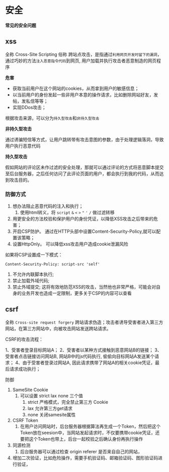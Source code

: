 # 安全

**常见的安全问题**

## xss

全称 Cross-Site Scripting 俗称 跨站点攻击，是指通过`利用网页开发时留下的漏洞`，通过巧妙的方法`注入恶意指令代码`到网页, 用户加载并执行攻击者恶意制造的网页程序

**危害**

- 获取当前用户在这个网站的cookies，从而拿到用户的敏感信息；
- 以当前用户的身份发起一些非用户本意的操作请求，比如删除网站好友，发帖，发私信等等；
- 实现DDos攻击；


根据攻击来源，可以分为`持久型攻击`和`非持久型攻击`

**非持久型攻击**

通过诱骗短信等方式，让用户跳转带有攻击意图的参数，由于处理逻辑落洞，导致用户执行恶意代码

**持久型攻击**

假如网站的评论区未作过滤的安全处理，那就可以通过评论的方式将恶意脚本提交至后台服务器，之后任何访问了此评论页面的用户，都会执行到我的代码，从而达到攻击目的。

### 防御方式

1. 想办法阻止恶意代码的注入和执行；
   1. 使用html转义，将 `script` `&` `<` `>` `"` `'` `/` 做过滤转移
2. 用更安全的方法校验和保护用户的身份凭证，以降低XSS攻击之后带来的危害；
  1. 开启CSP防护。 通过在HTTP头部中设置Content-Security-Policy,就可以配置该策略；
3. 设置HttpOnly。 可以降低xss攻击用户造成cookie泄漏风险

如果将CSP设置成一下模式：

```
Content-Security-Policy: script-src 'self'
```

1. 不允许内联脚本执行;
2. 禁止加载外域代码;
3. 禁止外域提交; 这将有效地防范XSS的攻击，当然他也非常严格，可能会对自身的业务开发也造成一定限制，更多关于CSP的内容可以查看




## csrf

全称 `Cross-site request forgery` 跨站请求伪造；攻击者诱导受害者进入第三方网站，在第三方网站中，向被攻击网站发送跨站请求。


CSRF的攻击流程：

1、受害者登录目标网站A；
2、受害者以某种方式接触到恶意网站B的链接；
3、受害者点击链接访问网站B, 网站B中的js代码执行, 偷偷向目标网站A发送某个请求；
4、由于受害者登录过网站A, 因此请求携带了网站A的相关cookie凭证，最后请求成功执行；


防御

1. SameSite Cookie 
   1. 可以设置 strict lax none 三个值
      1. strict 严格模式，完全禁止第三方 Cookie
      2. lax 允许第三方get请求
      3. none 关闭samesite属性
2. CSRF Token
   1. 在用户访问网站时，后台服务器根据算法再生成一个Token，然后把这个Token放在seesion中，当网站发起请求时，不仅要携带cookie凭证，还要把这个Token也带上，后台一起校验之后确认身份再执行操作
3. 同源检测
   1. 后台服务器可以通过检查 origin referer 是否来自自己的网站，
4. 增加二次验证，比如危险操作，需要手机验证码、邮箱验证码、图形验证码进行验证，